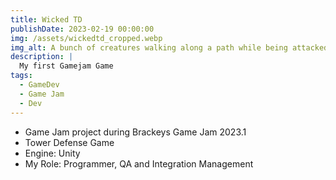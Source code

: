 ```yaml
---
title: Wicked TD
publishDate: 2023-02-19 00:00:00
img: /assets/wickedtd_cropped.webp
img_alt: A bunch of creatures walking along a path while being attacked by towers. There are knights, bats and a UFO.
description: |
  My first Gamejam Game
tags:
  - GameDev
  - Game Jam
  - Dev
---
```


- Game Jam project during Brackeys Game Jam 2023.1
- Tower Defense Game
- Engine: Unity
- My Role: Programmer, QA and Integration Management

